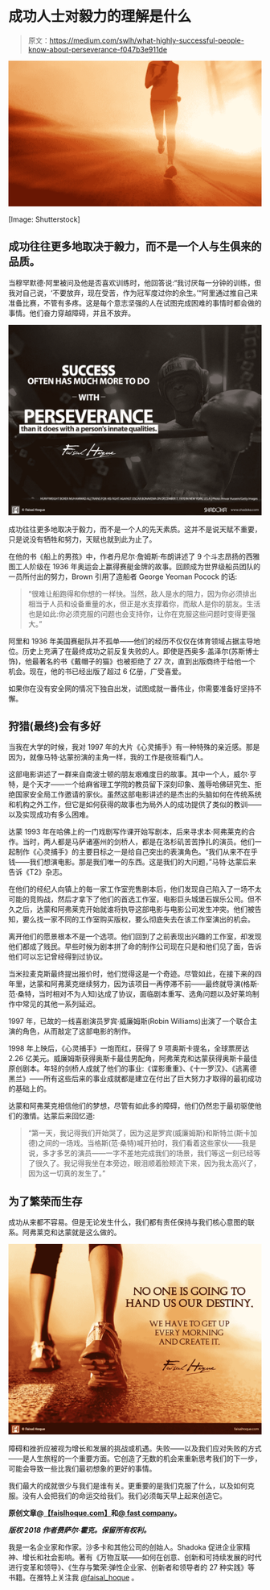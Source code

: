 # 成功人士对毅力的理解是什么

> 原文：<https://medium.com/swlh/what-highly-successful-people-know-about-perseverance-f047b3e911de>

![](img/c21474661bbb2f0a8f2e2ee3f59c6a97.png)

[Image: Shutterstock]

## 成功往往更多地取决于毅力，而不是一个人与生俱来的品质。

当穆罕默德·阿里被问及他是否喜欢训练时，他回答说:“我讨厌每一分钟的训练，但我对自己说，‘不要放弃，现在受苦，作为冠军度过你的余生。’“阿里通过推自己来准备比赛，不管有多疼。这是每个意志坚强的人在试图完成困难的事情时都会做的事情。他们奋力穿越障碍，并且不放弃。

![](img/7e27126fdf96808cd86310a680336dd6.png)

成功往往更多地取决于毅力，而不是一个人的先天素质。这并不是说天赋不重要，只是说没有牺牲和努力，天赋也就到此为止了。

在他的书《船上的男孩》中，作者丹尼尔·詹姆斯·布朗讲述了 9 个斗志昂扬的西雅图工人阶级在 1936 年奥运会上赢得赛艇金牌的故事。回顾成为世界级船员团队的一员所付出的努力，Brown 引用了造船者 George Yeoman Pocock 的话:

> “很难让船跑得和你想的一样快。当然，敌人是水的阻力，因为你必须排出相当于人员和设备重量的水，但正是水支撑着你，而敌人是你的朋友。生活也是如此:你必须克服的问题也会支持你，让你在克服这些问题时变得更强大。”

阿里和 1936 年美国赛艇队并不孤单——他们的经历不仅仅在体育领域占据主导地位。历史上充满了在最终成功之前反复失败的人。即使是西奥多·盖泽尔(苏斯博士饰)，他最著名的书《戴帽子的猫》也被拒绝了 27 次，直到出版商终于给他一个机会。现在，他的书已经出版了超过 6 亿册，广受喜爱。

如果你在没有安全网的情况下独自出发，试图成就一番伟业，你需要准备好坚持不懈。

## 狩猎(最终)会有多好

当我在大学的时候，我对 1997 年的大片《心灵捕手》有一种特殊的亲近感。那是因为，就像马特·达蒙扮演的主角一样，我的工作是夜班看门人。

这部电影讲述了一群来自南波士顿的朋友艰难度日的故事。其中一个人，威尔·亨特，是个天才——一个给麻省理工学院的教员留下深刻印象、羞辱哈佛研究生、拒绝国家安全局工作邀请的家伙。虽然这部电影讲述的是杰出的头脑如何在传统系统和机构之外工作，但它是如何获得的故事也为局外人的成功提供了类似的教训——以及实现成功有多么困难。

达蒙 1993 年在哈佛上的一门戏剧写作课开始写剧本，后来寻求本·阿弗莱克的合作。当时，两人都是马萨诸塞州的剑桥人，都是在洛杉矶苦苦挣扎的演员。他们一起制作《心灵捕手》的主要目标之一是给自己突出的表演角色。“我们从来不在乎钱——我们想演电影。那是我们唯一的东西。这是我们的大问题，”马特·达蒙后来告诉《T2》杂志。

在他们的经纪人向镇上的每一家工作室兜售剧本后，他们发现自己陷入了一场不太可能的竞购战，然后才拿下了他们的首选工作室，电影巨头城堡石娱乐公司。但不久之后，达蒙和阿弗莱克开始就谁将执导这部电影与电影公司发生冲突。他们被告知，要么找一家不同的工作室购买版权，要么彻底失去在该工作室演出的机会。

离开他们的愿景根本不是一个选项。他们回到了之前表现出兴趣的工作室，却发现他们都成了贱民。早些时候为剧本拼了命的制作公司现在只是和他们见了面，告诉他们可以忘记曾经得到过协议。

当米拉麦克斯最终提出报价时，他们觉得这是一个奇迹。尽管如此，在接下来的四年里，达蒙和阿弗莱克继续努力，因为该项目一再停滞不前——最终就导演(格斯·范·桑特，当时相对不为人知)达成了协议，面临剧本重写、选角问题以及好莱坞制作中常见的其他一系列延迟。

1997 年，已故的一线喜剧演员罗宾·威廉姆斯(Robin Williams)出演了一个联合主演的角色，从而敲定了这部电影的制作。

1998 年上映后，《心灵捕手》一炮而红，获得了 9 项奥斯卡提名，全球票房达 2.26 亿美元。威廉姆斯获得奥斯卡最佳男配角，阿弗莱克和达蒙获得奥斯卡最佳原创剧本。年轻的剑桥人成就了他们的事业:《谍影重重》、《十一罗汉》、《逃离德黑兰》——所有这些后来的事业成就都是建立在付出了巨大努力才取得的最初成功的基础上的。

达蒙和阿弗莱克相信他们的梦想，尽管有如此多的障碍，他们仍然忠于最初驱使他们的激情。达蒙后来回忆道:

> “第一天，我记得我们开始哭了，因为这是罗宾(威廉姆斯)和斯特兰(斯卡加德)之间的一场戏。当格斯(范·桑特)喊开拍时，我们看着这些家伙——我是说，多才多艺的演员——一字不差地完成我们的场景，我们等这一刻已经等了很久了。我记得我坐在本旁边，眼泪顺着脸颊流下来，因为我太高兴了，因为这一切真的发生了。”

## 为了繁荣而生存

成功从来都不容易。但是无论发生什么，我们都有责任保持与我们核心意图的联系。阿弗莱克和达蒙就是这么做的。

![](img/fbf2c6f0ba77601dc46fda632c10f846.png)

障碍和挫折应被视为增长和发展的挑战或机遇。失败——以及我们应对失败的方式——是人生旅程的一个重要方面。它创造了无数的机会来重新思考我们的下一步，可能会导致一些比我们最初想象的更好的事情。

我们最大的成就很少与我们是谁有关。更重要的是我们克服了什么，以及如何克服。没有人会把我们的命运交给我们。我们必须每天早上起来创造它。

**原创文章@**[**【faislhoque.com】**](http://faisalhoque.com/2015/08/07/what-highly-successful-people-know-about-perseverance/)**和**[**@ fast company**](http://www.fastcompany.com/3049327/lessons-highly-successful-have-learned-about-perseverance)**。**

***版权 2018 作者费萨尔·霍克。保留所有权利。***

我是一名企业家和作家。沙多卡和其他公司的创始人。Shadoka 促进企业家精神、增长和社会影响。著有《万物互联——如何在创意、创新和可持续发展的时代进行变革和领导》、《生存与繁荣:弹性企业家、创新者和领导者的 27 种实践》等书籍。在推特上关注我 [@faisal_hoque](http://twitter.com/faisal_hoque) 。
